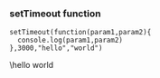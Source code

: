 ###  setTimeout function 
```
setTimeout(function(param1,param2){
  console.log(param1,param2)
},3000,"hello","world")
``` 
\\hello world
